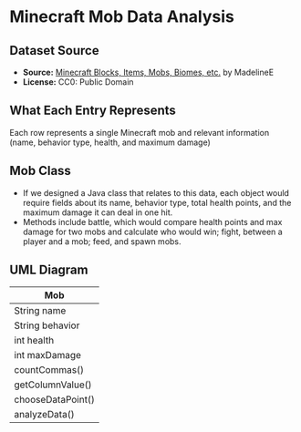 # Minecraft Mob Data Analysis

## Dataset Source
- **Source:** [Minecraft Blocks, Items, Mobs, Biomes, etc.](https://www.kaggle.com/datasets/madelinee/minecraft-blocks-items-mobs-biomes-etc?select=Mobs.csv) by MadelineE
- **License:** CC0: Public Domain

## What Each Entry Represents
Each row represents a single Minecraft mob and relevant information (name, behavior type, health, and maximum damage)

## Mob Class
- If we designed a Java class that relates to this data, each object would require fields about its name, behavior type, total health points, and the maximum damage it can deal in one hit.
- Methods include battle, which would compare health points and max damage for two mobs and calculate who would win; fight, between a player and a mob; feed, and spawn mobs.

## UML Diagram

| **Mob**         |
|-----------------|
|String name|
|String behavior|
|int health|
|int maxDamage|
|countCommas()|
|getColumnValue()|
|chooseDataPoint()|
|analyzeData()|
